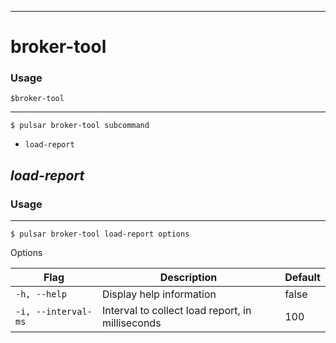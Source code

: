 ------------

# broker-tool

### Usage

`$broker-tool`

------------



```shell
$ pulsar broker-tool subcommand
```

* `load-report`


## <em>load-report</em>

### Usage

------------


```shell
$ pulsar broker-tool load-report options
```

Options


|Flag|Description|Default|
|---|---|---|
| `-h, --help` | Display help information|false|
| `-i, --interval-ms` | Interval to collect load report, in milliseconds|100|

